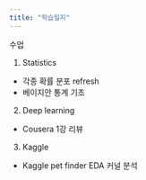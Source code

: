 ```yaml
---
title: "학습일지"
---
```


수업
1. Statistics
 - 각종 확률 분포 refresh
 - 베이지안 통계 기초

2. Deep learning
 - Cousera 1강 리뷰
 
3. Kaggle
 - Kaggle pet finder EDA 커널 분석
 
